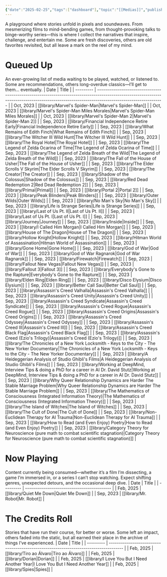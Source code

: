 ```yaml
---
{"date":"2025-02-25","tags":["dashboard"],"topic":"[[Medias]]","publish":true,"PassFrontmatter":true}
---
```


A playground where stories unfold in pixels and soundwaves. From mesmerizing films to mind-bending games, from thought-provoking talks to binge-worthy series—this is where I collect the narratives that inspire, challenge, and entertain me. Some are fresh discoveries, others are old favorites revisited, but all leave a mark on the reel of my mind.

# **Queued Up**
An ever-growing list of media waiting to be played, watched, or listened to. Some are recommendations, others long-overdue classics—I’ll get to them… eventually.
| Date      | Title                                                                                                                                                                                         |
| --------- | --------------------------------------------------------------------------------------------------------------------------------------------------------------------------------------------- |
| Oct, 2023 | [[library/Marvel's Spider-Man\|Marvel's Spider-Man]]                                                                                                                                       |
| Oct, 2023 | [[library/Marvel's Spider-Man Miles Morales\|Marvel's Spider-Man Miles Morales]]                                                                                                           |
| Oct, 2023 | [[library/Marvel's Spider-Man 2\|Marvel's Spider-Man 2]]                                                                                                                                   |
| Sep, 2023 | [[library/Financial Independence Retire Early\|Financial Independence Retire Early]]                                                                                                       |
| Sep, 2023 | [[library/What Remains of Edith Finch\|What Remains of Edith Finch]]                                                                                                                       |
| Sep, 2023 | [[library/The Witcher III Wild Hunt\|The Witcher III Wild Hunt]]                                                                                                                           |
| Sep, 2023 | [[library/The Royal Hotel\|The Royal Hotel]]                                                                                                                                               |
| Sep, 2023 | [[library/The Legend of Zelda Ocarina of Time\|The Legend of Zelda Ocarina of Time]]                                                                                                       |
| Sep, 2023 | [[library/The Legend of Zelda Breath of the Wild\|The Legend of Zelda Breath of the Wild]]                                                                                                 |
| Sep, 2023 | [[library/The Fall of the House of Usher\|The Fall of the House of Usher]]                                                                                                                 |
| Sep, 2023 | [[library/The Elder Scrolls V Skyrim\|The Elder Scrolls V Skyrim]]                                                                                                                         |
| Sep, 2023 | [[library/The Creator\|The Creator]]                                                                                                                                                       |
| Sep, 2023 | [[library/Shadow of the Colossus\|Shadow of the Colossus]]                                                                                                                                 |
| Sep, 2023 | [[library/Red Dead Redemption 2\|Red Dead Redemption 2]]                                                                                                                                   |
| Sep, 2023 | [[library/Primal\|Primal]]                                                                                                                                                                 |
| Sep, 2023 | [[library/Portal 2\|Portal 2]]                                                                                                                                                             |
| Sep, 2023 | [[library/Peak Blinders\|Peak Blinders]]                                                                                                                                                   |
| Sep, 2023 | [[library/Outer Wilds\|Outer Wilds]]                                                                                                                                                       |
| Sep, 2023 | [[library/No Man's Sky\|No Man's Sky]]                                                                                                                                                     |
| Sep, 2023 | [[library/Life is Strange Series\|Life is Strange Series]]                                                                                                                                 |
| Sep, 2023 | [[library/Last of Us Pt. II\|Last of Us Pt. II]]                                                                                                                                           |
| Sep, 2023 | [[library/Last of Us Pt. I\|Last of Us Pt. I]]                                                                                                                                             |
| Sep, 2023 | [[library/Journey\|Journey]]                                                                                                                                                               |
| Sep, 2023 | [[library/Inside\|Inside]]                                                                                                                                                                 |
| Sep, 2023 | [[library/I Called Him Morgan\|I Called Him Morgan]]                                                                                                                                       |
| Sep, 2023 | [[library/House of The Dragon\|House of The Dragon]]                                                                                                                                       |
| Sep, 2023 | [[library/Hollow Knight\|Hollow Knight]]                                                                                                                                                   |
| Sep, 2023 | [[library/Hitman World of Assassination\|Hitman World of Assassination]]                                                                                                                   |
| Sep, 2023 | [[library/Gone Home\|Gone Home]]                                                                                                                                                           |
| Sep, 2023 | [[library/God of War\|God of War]]                                                                                                                                                         |
| Sep, 2023 | [[library/God of War Ragnarok\|God of War Ragnarok]]                                                                                                                                       |
| Sep, 2023 | [[library/Firewatch\|Firewatch]]                                                                                                                                                           |
| Sep, 2023 | [[library/Fallout New Vegas\|Fallout New Vegas]]                                                                                                                                           |
| Sep, 2023 | [[library/Fallout 3\|Fallout 3]]                                                                                                                                                           |
| Sep, 2023 | [[library/Everybody's Gone to the Rapture\|Everybody's Gone to the Rapture]]                                                                                                               |
| Sep, 2023 | [[library/Elden Ring\|Elden Ring]]                                                                                                                                                         |
| Sep, 2023 | [[library/Disco Elysium\|Disco Elysium]]                                                                                                                                                   |
| Sep, 2023 | [[library/Better Call Saul\|Better Call Saul]]                                                                                                                                             |
| Sep, 2023 | [[library/Assassin's Creed Valhalla\|Assassin's Creed Valhalla]]                                                                                                                           |
| Sep, 2023 | [[library/Assassin's Creed Unity\|Assassin's Creed Unity]]                                                                                                                                 |
| Sep, 2023 | [[library/Assassin's Creed Syndicate\|Assassin's Creed Syndicate]]                                                                                                                         |
| Sep, 2023 | [[library/Assassin's Creed Rogue\|Assassin's Creed Rogue]]                                                                                                                                 |
| Sep, 2023 | [[library/Assassin's Creed Origins\|Assassin's Creed Origins]]                                                                                                                             |
| Sep, 2023 | [[library/Assassin's Creed Odyssey\|Assassin's Creed Odyssey]]                                                                                                                             |
| Sep, 2023 | [[library/Assassin's Creed III\|Assassin's Creed III]]                                                                                                                                     |
| Sep, 2023 | [[library/Assassin's Creed Black Flag\|Assassin's Creed Black Flag]]                                                                                                                       |
| Sep, 2023 | [[library/Assassin's Creed (Ezio's Trilogy)\|Assassin's Creed (Ezio's Trilogy)]]                                                                                                           |
| Sep, 2023 | [[library/The Chronicles of a New York Locksmith - Keys to the City - The New Yorker Documentary\|The Chronicles of a New York Locksmith - Keys to the City - The New Yorker Documentary]] |
| Sep, 2023 | [[library/A Heideggerian Analysis of Studio Ghibli's Films\|A Heideggerian Analysis of Studio Ghibli's Films]]                                                                             |
| Sep, 2023 | [[library/Working at DeepMind, Interview Tips & doing a PhD for a career in AI Dr. David Stutz\|Working at DeepMind, Interview Tips & doing a PhD for a career in AI Dr. David Stutz]]     |
| Sep, 2023 | [[library/Why Queer Relationship Dynamics are Harder The Stable Marriage Problem\|Why Queer Relationship Dynamics are Harder The Stable Marriage Problem]]                                 |
| Sep, 2023 | [[library/The Mathematics of Consciousness (Integrated Information Theory)\|The Mathematics of Consciousness (Integrated Information Theory)]]                                             |
| Sep, 2023 | [[library/The Island of Witches\|The Island of Witches]]                                                                                                                                   |
| Sep, 2023 | [[library/The Cult of Done\|The Cult of Done]]                                                                                                                                             |
| Sep, 2023 | [[library/Non-Euclidean Therapy for AI Trauma\|Non-Euclidean Therapy for AI Trauma]]                                                                                                       |
| Sep, 2023 | [[library/How to Read (and Even Enjoy) Poetry\|How to Read (and Even Enjoy) Poetry]]                                                                                                       |
| Sep, 2023 | [[library/Category Theory for Neuroscience (pure math to combat scientific stagnation)\|Category Theory for Neuroscience (pure math to combat scientific stagnation)]]                     |

# **Now Playing** 
Content currently being consumed—whether it’s a film I’m dissecting, a game I’m immersed in, or a series I can’t stop watching. Expect shifting genres, unexpected detours, and the occasional deep dive.
| Date      | Title                                       |
| --------- | ------------------------------------------- |
| Feb, 2025 | [[library/Quiet Me Down\|Quiet Me Down]] |
| Sep, 2023 | [[library/Mr. Robot\|Mr. Robot]]         |

# **The Credits Roll**
Stories that have run their course, for better or worse. Some left an impact, others faded into the static, but all earned their place in the archive of things I’ve experienced.
| Date      | Title                                                                                 |
| --------- | ------------------------------------------------------------------------------------- |
| Feb, 2025 | [[library/Tiro ao Álvaro\|Tiro ao Álvaro]]                                         |
| Feb, 2025 | [[library/Dorian\|Dorian]]                                                         |
| Feb, 2025 | [[library/I Love You But I Need Another Year\|I Love You But I Need Another Year]] |
| Feb, 2025 | [[library/Spies\|Spies]]                                                           |
